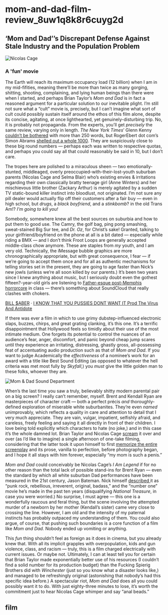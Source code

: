 # mom-and-dad-film-review\_8uw1q8k8r6cuyg2d

## ‘Mom and Dad’’s Discrepant Defense Against Stale Industry and the Population Problem

![Nicolas Cage](https://i.snap.as/HitpxbS.jpeg)

### A 'fun' movie

The Earth will reach its maximum occupancy load \(12 billion\) when I am in my mid-fifities, meaning there’ll be more than twice as many gorging, shitting, shooting, complaining, and lying human beings than there were when I started, and perhaps Brian Taylor’s _Mom and Dad_ is in fact a reasoned argument for a particular solution to our inevitable plight. I’m still not sure what a “cult” movie is, precisely, but I can’t imagine what sort of cult could possibly sustain itself around the ethos of this film alone, despite its concise, agitating, at once lighthearted, yet genuinely-disturbing trip. No, it is probably not propaganda. From the experts, you’ll get _precisely_ the same review, varying only in length. _The New York Times_’ Glenn Kenny [couldn’t be bothered](https://www.nytimes.com/2018/01/18/movies/mom-and-dad-review-nicolas-cage.html) with more than 250 words, but RogerEbert dot com’s Simon Abrams [shelled out a whole 1000](https://www.rogerebert.com/reviews/mom-and-dad-2018). They are suspiciously close to these big round numbers — perhaps each was written to respective quotas, and perhaps you could say all that could reasonably be said in 10, but I don’t care.

The tropes here are polished to a miraculous sheen — two emotionally-stunted, middleaged, overly preoccupied-with-their-lost-youth suburban parents \(Nicolas Cage and Selma Blair\) who’s existing envies & irritations regarding their own classically bratty teenage girl \(Anne Winters\) and her mischievous little brother \(Zackary Arthur\) is merely agitated by a sudden TV static-bound killer instinct into bloodlust, not originated. I’m not sure any pill dealer would actually flip off their customers after a fair buy — even in high school, but _drugs_, a _black boyfriend_, and a _stinkbomb_? in the old Trans Am!? _I’m going to kill you!_

Somebody, somewhere knew all the best sources on suburbia and how to put them to good use. The Camry, the golf bag, ping pong smashing, sweat-stained Big Sur tee, and _Dr. Oz_, for Christ’s sake! Granted, talking to your girlfriend/boyfriend on the phone at all is a bit dated — especially while riding a BMX — and I don’t think Froot Loops are generally accepted middle-class chow anymore. These are staples from _my_ youth, and I am very old. Technically, the iMessage bubble graphics are more chronographically appropriate, but with great consequence, I fear — if we’re going to accept them once and for all as authentic mechanisms for telling stories set in the present, they are going to age faster than Nick’s new jowls \(unless we’re all soon killed by our parents.\) It’s been two years since I knew anything about music, but I seriously doubt even the gothest fifteen?-year-old girls are listening to [Father-esque post-Memphis horrorcore](https://soundcloud.com/billsaberdotcom/iknowupussiesdontwantit) in class — there’s something about SoundCloud that really clashes with chokers.

[BILL $ABER](https://soundcloud.com/thebillsaber) · [I KNOW THAT YOU PUSSIES DONT WANT IT Prod The Virus And Antidote](https://soundcloud.com/thebillsaber/iknowupussiesdontwantit)

If there was ever a film in which to use grimy dubstep-influenced electronic slaps, buzzes, chirps, and great grating clanking, it’s this one. It’s a terrific disappointment that Hollywood feels so timidly about their use of the most intimate medium. One forgets its potential to control the nuances of an audience’s fear, anger, discomfort, and panic beyond cheap jump scares until they experience an irritating, distressing, ghastly gross, all-possessing feat of accentuating audio production such as that of _Mom and Dad_. If you want to judge Academically the _effectiveness_ of a nominee’s work for an award with a title like Best Sound Editing \(as opposed to whatever the hell criteria was met most fully by _Skyfall_,\) you _must_ give the little golden man to these folks, whoever they are.

![Mom &amp; Dad Sound Department](https://i.snap.as/CQm0cIN.png)

When’s the last time you saw a truly, believably shitty modern parental pair on a big screen? I really can’t remember, myself. Brent and Kendall Ryan are masterpieces of character craft — both a perfect précis _and_ thoroughly-defined exploration of miserable white suburbanites. They’re even _named_ unimprovably, which reflects a quality in care and attention to detail that I very much appreciate. They are vain, vulgar, impatient, selfishly afraid, and careless, freely feeling and saying it all directly in front of their children. I love being told explicitly which characters to hate \(no joke,\) and in this case it’s the whole damned lot. Brian Taylor and Nicolas Cage [scream](https://youtu.be/MSmJFMabfJc) it over and over \(as I’d like to imagine\) a single afternoon of one-take filming, considering that the latter took it upon himself to first [memorize the entire screenplay](http://comicbook.com/horror/2018/01/08/nicolas-cage-mom-and-dad-movie-brian-taylor/) and its prose, vanilla to perfection, before photography began, and I hope it all stays with him forever, especially “my mom is such a penis.”

_Mom and Dad_ could conceivably be Nicolas Cage’s _I Am Legend_ if for no other reason than the total lack of possible stand-ins for Brent Ryan — even the standard by which all white suburban Dad performances have been measured in the 21st century, Jason Bateman. Nick himself [described ](http://variety.com/video/mom-and-dad-toronto-film-festival-nicolas-cage/)it as “punk rock, rebellious, irreverent, original, badass,” and the “number one” movie he’s made in the past ten years \(disqualifying _National Treasure_, in case you were worried.\) No surprise, I must agree — this one is a wonderfully raucous and feral thing, but the scene involving the attempted murder of a newborn by her mother \(Kendall’s sister\) came very close to crossing the line. However, I am old and the intensity of my paternal instincts has probably outpaced my understanding of them. You could also argue, of course, that pushing such boundaries is a core function of a film like _Mom and Dad._ Nobody ended up vomiting or anything.

This _fun_ thing shouldn’t feel as foreign as it does in cinema, but you already knew that. With all its implicit grapples with overpopulation, kids and gun violence, class, and racism — truly, this is a film charged electrically with current issues. Or maybe not. Ultimately, I can at least tell you for certain that Brian Taylor made exponentially better use of his resources \(I couldn’t find a solid number for its production budget\) than the Fucking Spierig Brothers did with _Winchester_ \(just so you know what a disaster looks like,\) and managed to be refreshingly original \(astonishing that nobody’s had this specific idea before.\) A spectacular riot, _Mom and Dad_ does all you could possibly want it to do. With just eighty-three minutes to lose, it’s worth the commitment just to hear Nicolas Cage whimper and say “anal beads.”

## film

